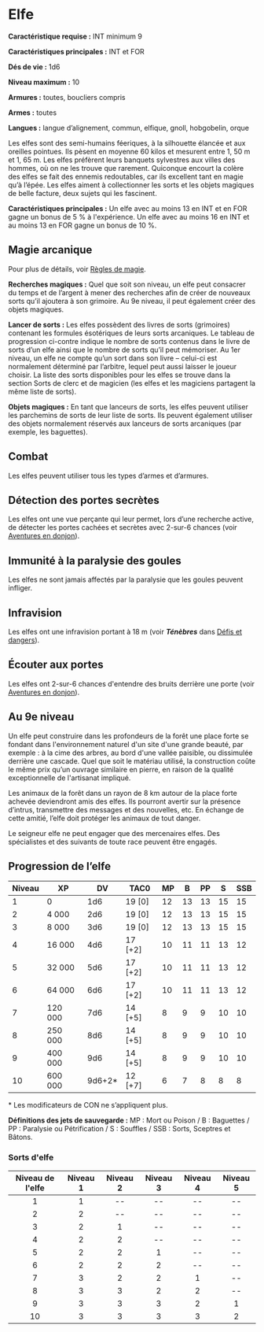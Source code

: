 # Elfe

**Caractéristique requise :** INT minimum 9

**Caractéristiques principales :** INT et FOR

**Dés de vie :** 1d6

**Niveau maximum :** 10

**Armures :** toutes, boucliers compris

**Armes :** toutes

**Langues :** langue d’alignement, commun, elfique, gnoll, hobgobelin, 
orque

Les elfes sont des semi-humains féeriques, à la silhouette élancée et
aux oreilles pointues. Ils pèsent en moyenne 60 kilos et mesurent entre
1, 50 m et 1, 65 m. Les elfes préfèrent leurs banquets sylvestres aux
villes des hommes, où on ne les trouve que rarement. Quiconque encourt
la colère des elfes se fait des ennemis redoutables, car ils excellent
tant en magie qu’à l’épée. Les elfes aiment à collectionner les sorts et
les objets magiques de belle facture, deux sujets qui les fascinent.

**Caractéristiques principales :** Un elfe avec au moins 13 en INT et en
FOR gagne un bonus de 5 % à l'expérience. Un elfe avec au moins 16 en
INT et au moins 13 en FOR gagne un bonus de 10 %.

## Magie arcanique

Pour plus de détails, voir [Règles de magie](../Magie/Règles_de_magie.md).

**Recherches magiques :** Quel que soit son niveau, un elfe peut
consacrer du temps et de l’argent à mener des recherches afin de créer
de nouveaux sorts qu’il ajoutera à son grimoire. Au 9e niveau, il peut
également créer des objets magiques.

**Lancer de sorts :** Les elfes possèdent des livres de sorts
(grimoires) contenant les formules ésotériques de leurs sorts
arcaniques. Le tableau de progression ci-contre indique le nombre de
sorts contenus dans le livre de sorts d’un elfe ainsi que le nombre de
sorts qu’il peut mémoriser. Au 1er niveau, un elfe ne compte qu’un sort
dans son livre – celui-ci est normalement déterminé par l’arbitre, 
lequel peut aussi laisser le joueur choisir. La liste des sorts
disponibles pour les elfes se trouve dans la section Sorts de clerc et
de magicien (les elfes et les magiciens partagent la même liste de
sorts).

**Objets magiques :** En tant que lanceurs de sorts, les elfes peuvent
utiliser les parchemins de sorts de leur liste de sorts. Ils peuvent
également utiliser des objets normalement réservés aux lanceurs de
sorts arcaniques (par exemple, les baguettes).

## Combat

Les elfes peuvent utiliser tous les types d’armes et d’armures.

## Détection des portes secrètes

Les elfes ont une vue perçante qui leur permet, lors d’une recherche
active, de détecter les portes cachées et secrètes avec 2-sur-6 chances
(voir [Aventures en donjon](../Aventure/Aventures_en_donjon.md)).

## Immunité à la paralysie des goules

Les elfes ne sont jamais affectés par la paralysie que les goules
peuvent infliger.

## Infravision

Les elfes ont une infravision portant à 18 m (voir ***Ténèbres*** dans
[Défis et dangers](../Aventure/Défis_et_dangers.md#Ténèbres)).

## Écouter aux portes

Les elfes ont 2-sur-6 chances d'entendre des bruits derrière une porte
(voir [Aventures en donjon](../Aventure/Aventures_en_donjon.md)).

## Au 9e niveau

Un elfe peut construire dans les profondeurs de la forêt une place forte
se fondant dans l'environnement naturel d'un site d'une grande beauté, 
par exemple : à la cime des arbres, au bord d'une vallée paisible, ou
dissimulée derrière une cascade. Quel que soit le matériau utilisé, la
construction coûte le même prix qu’un ouvrage similaire en pierre, en
raison de la qualité exceptionnelle de l'artisanat impliqué.

Les animaux de la forêt dans un rayon de 8 km autour de la place forte
achevée deviendront amis des elfes. Ils pourront avertir sur la présence
d’intrus, transmettre des messages et des nouvelles, etc. En échange de
cette amitié, l’elfe doit protéger les animaux de tout danger.

Le seigneur elfe ne peut engager que des mercenaires elfes. Des
spécialistes et des suivants de toute race peuvent être engagés.

## Progression de l’elfe

| **Niveau** | **XP**  | **DV**  | **TAC0**  | **MP** | **B** | **PP** | **S** | **SSB** |
| ---------- | ------- | ------- | --------- | ------ | ----- | ------ | ----- | ------- |
| 1          | 0       | 1d6     | 19 \[0\]  | 12     | 13    | 13     | 15    | 15      |
| 2          | 4 000   | 2d6     | 19 \[0\]  | 12     | 13    | 13     | 15    | 15      |
| 3          | 8 000   | 3d6     | 19 \[0\]  | 12     | 13    | 13     | 15    | 15      |
| 4          | 16 000  | 4d6     | 17 \[+2\] | 10     | 11    | 11     | 13    | 12      |
| 5          | 32 000  | 5d6     | 17 \[+2\] | 10     | 11    | 11     | 13    | 12      |
| 6          | 64 000  | 6d6     | 17 \[+2\] | 10     | 11    | 11     | 13    | 12      |
| 7          | 120 000 | 7d6     | 14 \[+5\] | 8      | 9     | 9      | 10    | 10      |
| 8          | 250 000 | 8d6     | 14 \[+5\] | 8      | 9     | 9      | 10    | 10      |
| 9          | 400 000 | 9d6     | 14 \[+5\] | 8      | 9     | 9      | 10    | 10      |
| 10         | 600 000 | 9d6+2\* | 12 \[+7\] | 6      | 7     | 8      | 8     | 8       |

\* Les modificateurs de CON ne s’appliquent plus.

**Définitions des jets de sauvegarde :**
MP : Mort ou Poison / B : Baguettes / PP : Paralysie ou Pétrification /
S : Souffles / SSB : Sorts, Sceptres et Bâtons.

### Sorts d'elfe

| **Niveau de l'elfe** | **Niveau 1** | **Niveau 2** | **Niveau 3** | **Niveau 4** | **Niveau 5** |
| :------------------: | :----------: | :----------: | :----------: | :----------: | :----------: |
|          1           |      1       |      --      |      --      |      --      |      --      |
|          2           |      2       |      --      |      --      |      --      |      --      |
|          3           |      2       |      1       |      --      |      --      |      --      |
|          4           |      2       |      2       |      --      |      --      |      --      |
|          5           |      2       |      2       |      1       |      --      |      --      |
|          6           |      2       |      2       |      2       |      --      |      --      |
|          7           |      3       |      2       |      2       |      1       |      --      |
|          8           |      3       |      3       |      2       |      2       |      --      |
|          9           |      3       |      3       |      3       |      2       |      1       |
|          10          |      3       |      3       |      3       |      3       |      2       |
